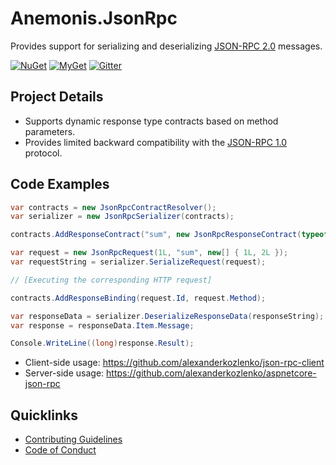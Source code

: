 # Anemonis.JsonRpc

Provides support for serializing and deserializing [JSON-RPC 2.0](http://www.jsonrpc.org/specification) messages.

[![NuGet](https://img.shields.io/nuget/vpre/Anemonis.JsonRpc.svg?style=flat-square)](https://www.nuget.org/packages/Anemonis.JsonRpc)
[![MyGet](https://img.shields.io/myget/alexanderkozlenko/vpre/Anemonis.JsonRpc.svg?label=myget&style=flat-square)](https://www.myget.org/feed/alexanderkozlenko/package/nuget/Anemonis.JsonRpc)
[![Gitter](https://img.shields.io/gitter/room/nwjs/nw.js.svg?style=flat-square)](https://gitter.im/anemonis/json-rpc)


## Project Details

- Supports dynamic response type contracts based on method parameters.
- Provides limited backward compatibility with the [JSON-RPC 1.0](http://www.jsonrpc.org/specification_v1) protocol.

## Code Examples

```cs
var contracts = new JsonRpcContractResolver();
var serializer = new JsonRpcSerializer(contracts);

contracts.AddResponseContract("sum", new JsonRpcResponseContract(typeof(long)));

var request = new JsonRpcRequest(1L, "sum", new[] { 1L, 2L });
var requestString = serializer.SerializeRequest(request);

// [Executing the corresponding HTTP request]

contracts.AddResponseBinding(request.Id, request.Method);

var responseData = serializer.DeserializeResponseData(responseString);
var response = responseData.Item.Message;

Console.WriteLine((long)response.Result);
```

- Client-side usage: https://github.com/alexanderkozlenko/json-rpc-client
- Server-side usage: https://github.com/alexanderkozlenko/aspnetcore-json-rpc

## Quicklinks

- [Contributing Guidelines](./CONTRIBUTING.md)
- [Code of Conduct](./CODE_OF_CONDUCT.md)